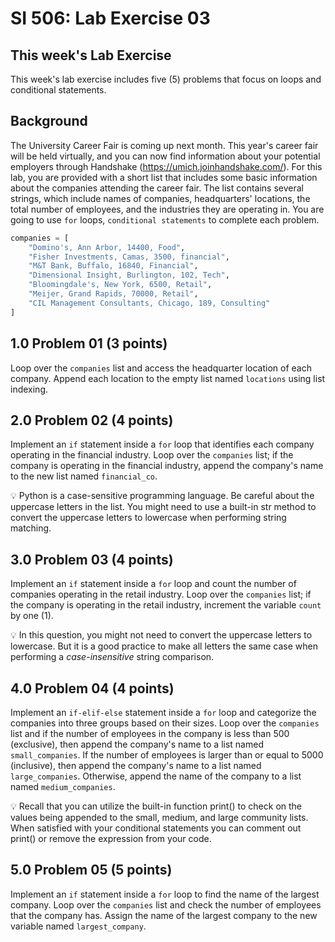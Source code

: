# SI 506: Lab Exercise 03

## This week's Lab Exercise

This week's lab exercise includes five (5) problems that focus on loops and conditional statements.

## Background
The University Career Fair is coming up next month. This year's career fair will be held virtually,
and you can now find information about your potential employers through Handshake (https://umich.joinhandshake.com/).
For this lab, you are provided with a short list that includes some basic information about
the companies attending the career fair. The list contains several strings, which include names of companies,
headquarters' locations, the total number of employees, and the industries they are operating in. You are going
to use `for` loops, `conditional statements` to complete each problem.

```python
companies = [
    "Domino's, Ann Arbor, 14400, Food",
    "Fisher Investments, Camas, 3500, financial",
    "M&T Bank, Buffalo, 16840, Financial",
    "Dimensional Insight, Burlington, 102, Tech",
    "Bloomingdale's, New York, 6500, Retail",
    "Meijer, Grand Rapids, 70000, Retail",
    "CIL Management Consultants, Chicago, 189, Consulting"
]
```

## 1.0 Problem 01 (3 points)

Loop over the `companies` list and access the headquarter location of each company. Append each location to
the empty list named `locations` using list indexing.

## 2.0 Problem 02 (4 points)

Implement an `if` statement inside a `for` loop that identifies each company operating in the financial industry.
Loop over the `companies` list; if the company is operating in the financial industry, append the company's name to
the new list named `financial_co`.

:bulb: Python is a case-sensitive programming language. Be careful about the uppercase letters in the list.
You might need to use a built-in str method to convert the uppercase letters to lowercase when performing string matching.

## 3.0 Problem 03 (4 points)

Implement an `if` statement inside a `for` loop and count the number of companies operating in the retail industry.
Loop over the `companies` list; if the company is operating in the retail industry, increment the variable `count` by one (1).

:bulb: In this question, you might not need to convert the uppercase letters to lowercase. But it is a good practice
to make all letters the same case when performing a _case-insensitive_ string comparison.

## 4.0 Problem 04 (4 points)

Implement an `if-elif-else` statement inside a `for` loop and categorize the companies into three groups based on their sizes.
Loop over the `companies` list and if the number of employees in the company is less than 500 (exclusive), then append the
company's name to a list named `small_companies`. If the number of employees is larger than or equal to 5000 (inclusive),
then append the company's name to a list named `large_companies`. Otherwise, append the name of the company to a list
named `medium_companies`.

:bulb: Recall that you can utilize the built-in function print() to check on the values being appended to the small, medium, and large community lists. When satisfied with your conditional statements you can comment out print() or remove the expression from your code.

## 5.0 Problem 05 (5 points)

Implement an `if` statement inside a `for` loop to find the name of the largest company.
Loop over the `companies` list and check the number of employees that the company has. Assign the name of the largest
company to the new variable named `largest_company`.
